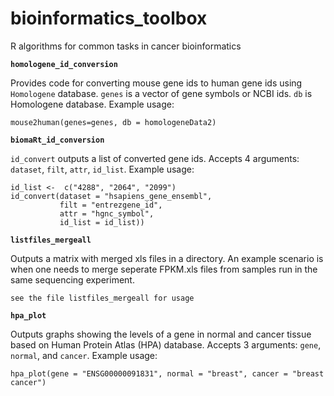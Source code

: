 # bioinformatics_toolbox
R algorithms for common tasks in cancer bioinformatics

**`homologene_id_conversion`**

Provides code for converting mouse gene ids to human gene ids using `Homologene` database. `genes` is a vector of gene symbols or NCBI ids. `db` is Homologene database. Example usage: 
```
mouse2human(genes=genes, db = homologeneData2)
```

**`biomaRt_id_conversion`**

`id_convert` outputs a list of converted gene ids. Accepts 4 arguments: `dataset`, `filt`, `attr`, `id_list`. Example usage:
```
id_list <-  c("4288", "2064", "2099")
id_convert(dataset = "hsapiens_gene_ensembl",
           filt = "entrezgene_id",
           attr = "hgnc_symbol",
           id_list = id_list))
```

**`listfiles_mergeall`**

Outputs a matrix with merged xls files in a directory. An example scenario is when one needs to merge seperate FPKM.xls files from samples run in the same sequencing experiment. 
```
see the file listfiles_mergeall for usage
```


**`hpa_plot`**

Outputs graphs showing the levels of a gene in normal and cancer tissue based on Human Protein Atlas (HPA) database. Accepts 3 arguments: `gene`, `normal`, and `cancer`. Example usage:
```
hpa_plot(gene = "ENSG00000091831", normal = "breast", cancer = "breast cancer")
```
